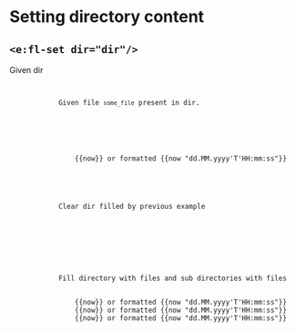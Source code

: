# Setting directory content
## `<e:fl-set dir="dir"/>`

<div>
    <e:summary/>
    <e:given>
        Given dir <code c:echo="dir"/>
    </e:given>
    <e:example name="Directory will be cleared">
        <e:given>
            Given file <code c:set="#name">some_file</code> <span c:assertTrue="addFile(#name)">present in dir.</span>
            <e:fl-show dir="dir"/>
        </e:given>
        <e:then print="true">
            <e:fl-set dir="dir">
                <file name="empty_file"/>
                <file name="content_from_external_file" from="data/test.xml" autoFormat="true" lineNumbers="true"/>
                <file name="inline_content">{{now}} or formatted {{now "dd.MM.yyyy'T'HH:mm:ss"}}</file>
            </e:fl-set>
        </e:then>
    </e:example>
    <e:example name="Empty command can be used to clear dir">
        <e:given>
            Clear dir filled by previous example
            <e:fl-show dir="dir"/>
        </e:given>
        <e:then print="true">
            <e:fl-set dir="dir"/>
        </e:then>
    </e:example>
    <e:example name="Files will be created in sub directories">
        <e:given>
            Fill directory with files and sub directories with files
            <e:fl-set dir="dir">
                <file name="empty_file"/>
                <file name="subdir/file_content">{{now}} or formatted {{now "dd.MM.yyyy'T'HH:mm:ss"}}</file>
                <file name="subdir/file_content2">{{now}} or formatted {{now "dd.MM.yyyy'T'HH:mm:ss"}}</file>
                <file name="subdir/subsubdir/file_content">{{now}} or formatted {{now "dd.MM.yyyy'T'HH:mm:ss"}}</file>
            </e:fl-set>
        </e:given>
        <e:then print="true">
            <e:fl-show dir="dir"/>
        </e:then>
    </e:example>
</div>